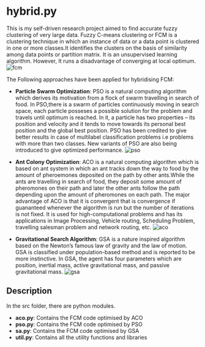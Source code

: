 # hybrid.py

This is my self-driven research project aimed to find accurate fuzzy clustering of very large data.
Fuzzy C-means clustering or FCM is a clustering technique in which an instance of data or  a data point is clustered in one or more classes.It identifies the clusters on the basis of similarity among data points or partition matrix. It is an unsupervised learning algorithm. However, It runs a  disadvantage of converging at local optimum.
![fcm](https://user-images.githubusercontent.com/45779665/49847319-8382c380-fdf5-11e8-8332-1fad4916dee1.png)



The Following approaches have been applied for hybridising FCM:

* **Particle Swarm Optimization**:
PSO is a  natural computing algorithm which derives its motivation from a flock of swarm travelling in search of food. In PSO,there is  a swarm of particles continuously moving in search space, each particle posseses a possible solution for the problem and travels until optimum is reached. In it, a particle has two properties – its position and velocity and it tends to move towards its personal best position and the global best position. PSO has been credited  to give better results in case of multilabel classification problems i.e problems with more than two classes. New variants of PSO are also being introduced to give optimized performance.
![pso](https://user-images.githubusercontent.com/45779665/49847324-8a113b00-fdf5-11e8-8a70-e1572a9fd130.png)

* **Ant Colony Optimization**:
ACO is a natural computing algorithm which is based on ant system in which an ant tracks down the way to food by the amount of pheroemones deposited on the path by other ants.While the ants are travelling in search of food, they deposit some amount of pheromones on their path and later the other ants follow the path depending upon the amount of pheromones on each path. The major advantage of ACO is that it is convergent that is convergence if guananteed whenever the algorithm is run but the number of iterations is not fixed. It is used for high-computational problems and has its applications in Image Processing, Vehicle routing, Scheduling Problem, travelling salesman problem and network routing, etc.
![aco](https://user-images.githubusercontent.com/45779665/49847311-7a91f200-fdf5-11e8-8c96-82675d539e8f.jpg)

* **Gravitational Search Algorithm**:
GSA is a nature inspired algorithm based on the Newton’s famous law of gravity and the law of motion. GSA is classified under population-based method and is reported to be more instinctive. In GSA, the agent has four parameters which are position, inertial mass, active gravitational mass, and passive gravitational mass.
![gsa](https://user-images.githubusercontent.com/45779665/49847388-d78da800-fdf5-11e8-8f5e-f4b418cbcadd.jpg)

## Description

In the src folder, there are python modules.
* **aco.py**: Contains the FCM code optimised by ACO
* **pso.py**: Contains the FCM code optimised by PSO
* **sa.py**: Contains the FCM code optimised by GSA
* **util.py**: Contains all the utility functions and libraries

